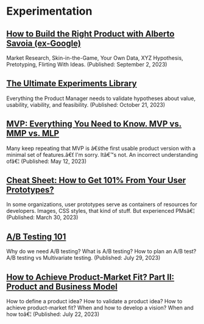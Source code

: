 ﻿# Experimentation

## [How to Build the Right Product with Alberto Savoia (ex-Google)](https://productcompass.pm/p/how-to-build-the-right-product-with)
Market Research, Skin-in-the-Game, Your Own Data, XYZ Hypothesis, Pretotyping, Flirting With Ideas. (Published: September 2, 2023)

## [The Ultimate Experiments Library](https://www.productcompass.pm/p/the-ultimate-experiments-library)
Everything the Product Manager needs to validate hypotheses about value, usability, viability, and feasibility. (Published: October 21, 2023)

## [MVP: Everything You Need to Know. MVP vs. MMP vs. MLP](https://productcompass.pm/p/mvp-everything-you-need-to-know-mvp)
Many keep repeating that MVP is â€śthe first usable product version with a minimal set of features.â€ť I&#x27;m sorry. Itâ€™s not. An incorrect understanding ofâ€¦ (Published: May 12, 2023)

## [Cheat Sheet: How to Get 101% From Your User Prototypes?](https://productcompass.pm/p/cheat-sheet-how-to-get-101-from-your)
In some organizations, user prototypes serve as containers of resources for developers. Images, CSS styles, that kind of stuff. But experienced PMsâ€¦ (Published: March 30, 2023)

## [A/B Testing 101](https://productcompass.pm/p/ab-testing-101-for-pms)
Why do we need A/B testing? What is A/B testing? How to plan an A/B test? A/B testing vs Multivariate testing. (Published: July 29, 2023)

## [How to Achieve Product-Market Fit? Part II: Product and Business Model](https://productcompass.pm/p/how-to-achieve-product-market-fit)
How to define a product idea? How to validate a product idea? How to achieve product-market fit? When and how to develop a vision? When and how toâ€¦ (Published: July 22, 2023)


